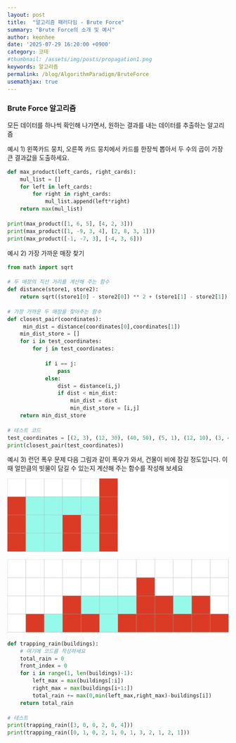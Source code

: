 ```yaml
---
layout: post
title:  "알고리즘 패러다임 - Brute Force"
summary: "Brute Force의 소개 및 예시"
author: keonhee
date: '2025-07-29 16:20:00 +0900'
category: 코테
#thumbnail: /assets/img/posts/propagation1.png
keywords: 알고리즘
permalink: /blog/AlgorithmParadigm/BruteForce
usemathjax: true
---
```


### Brute Force 알고리즘

모든 데이터를 하나씩 확인해 나가면서, 원하는 결과를 내는 데이터를 추출하는 알고리즘

예시 1) 왼쪽카드 뭉치, 오른쪽 카드 뭉치에서 카드를 한장씩 뽑아서 두 수의 곱이 가장 큰 결과값을 도출하세요.

```python
def max_product(left_cards, right_cards):
    mul_list = []
    for left in left_cards:
        for right in right_cards:
            mul_list.append(left*right)
    return max(mul_list)

print(max_product([1, 6, 5], [4, 2, 3]))
print(max_product([1, -9, 3, 4], [2, 8, 3, 1]))
print(max_product([-1, -7, 3], [-4, 3, 6]))
```


예시 2) 가장 가까운 매장 찾기

```python
from math import sqrt

# 두 매장의 직선 거리를 계산해 주는 함수
def distance(store1, store2):
    return sqrt((store1[0] - store2[0]) ** 2 + (store1[1] - store2[1]) ** 2)

# 가장 가까운 두 매장을 찾아주는 함수
def closest_pair(coordinates):
     min_dist = distance(coordinates[0],coordinates[1])
    min_dist_store = []
    for i in test_coordinates:
        for j in test_coordinates:
            
            if i == j:
                pass
            else:
                dist = distance(i,j)
                if dist < min_dist:
                    min_dist = dist
                    min_dist_store = [i,j] 
    return min_dist_store

# 테스트 코드
test_coordinates = [(2, 3), (12, 30), (40, 50), (5, 1), (12, 10), (3, 4)]
print(closest_pair(test_coordinates))
```


예시 3) 런던 폭우 문제
다음 그림과 같이 폭우가 와서, 건물이 비에 잠길 정도입니다. 이때 얼만큼의 빗물이 담길 수 있는지 계산해 주는 함수를 작성해 보세요

![폭우](/assets/img/posts/londonRain1.png)

![폭우](/assets/img/posts/londonRain2.png)

```python
def trapping_rain(buildings):
    # 여기에 코드를 작성하세요
    total_rain = 0
    front_index = 0
    for i in range(1, len(buildings)-1):
        left_max = max(buildings[:i])
        right_max = max(buildings[i+1:])
        total_rain += max(0,min(left_max,right_max)-buildings[i])
    return total_rain
            
# 테스트
print(trapping_rain([3, 0, 0, 2, 0, 4]))
print(trapping_rain([0, 1, 0, 2, 1, 0, 1, 3, 2, 1, 2, 1]))

```